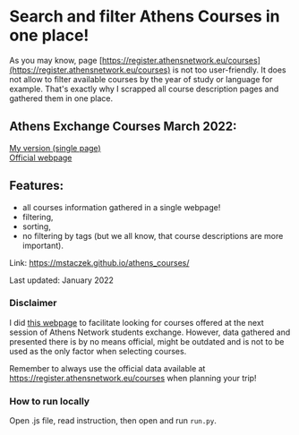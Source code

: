 # Search and filter Athens Courses in one place!

As you may know, page [https://register.athensnetwork.eu/courses](https://register.athensnetwork.eu/courses) is not too user-friendly. It does not allow to filter available courses by the year of study or language for example. That's exactly why I scrapped all course description pages and gathered them in one place.
  
## Athens Exchange Courses March 2022:  
[My version (single page)](https://mstaczek.github.io/athens_courses/)  
[Official webpage](https://register.athensnetwork.eu/courses)  

## Features:  
- all courses information gathered in a single webpage!
- filtering,
- sorting,
- no filtering by tags (but we all know, that course descriptions are more important).

Link: https://mstaczek.github.io/athens_courses/

Last updated: January 2022

### Disclaimer

I did [this webpage](https://mstaczek.github.io/athens_courses/) to facilitate looking for courses offered at the next session of Athens Network students exchange. However, data gathered and presented there is by no means official, might be outdated and is not to be used as the only factor when selecting courses. 

Remember to always use the official data available at https://register.athensnetwork.eu/courses when planning your trip!




### How to run locally

Open .js file, read instruction, then open and run `run.py`.
